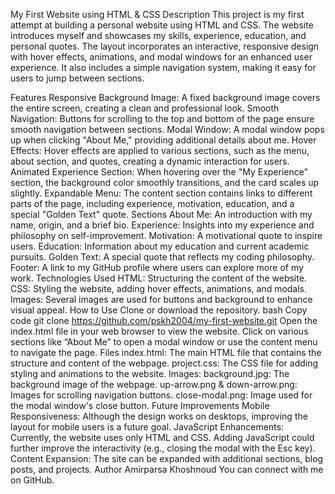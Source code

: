 My First Website using HTML & CSS
Description
This project is my first attempt at building a personal website using HTML and CSS. The website introduces myself and showcases my skills, experience, education, and personal quotes. The layout incorporates an interactive, responsive design with hover effects, animations, and modal windows for an enhanced user experience. It also includes a simple navigation system, making it easy for users to jump between sections.

Features
Responsive Background Image: A fixed background image covers the entire screen, creating a clean and professional look.
Smooth Navigation: Buttons for scrolling to the top and bottom of the page ensure smooth navigation between sections.
Modal Window: A modal window pops up when clicking "About Me," providing additional details about me.
Hover Effects: Hover effects are applied to various sections, such as the menu, about section, and quotes, creating a dynamic interaction for users.
Animated Experience Section: When hovering over the "My Experience" section, the background color smoothly transitions, and the card scales up slightly.
Expandable Menu: The content section contains links to different parts of the page, including experience, motivation, education, and a special "Golden Text" quote.
Sections
About Me: An introduction with my name, origin, and a brief bio.
Experience: Insights into my experience and philosophy on self-improvement.
Motivation: A motivational quote to inspire users.
Education: Information about my education and current academic pursuits.
Golden Text: A special quote that reflects my coding philosophy.
Footer: A link to my GitHub profile where users can explore more of my work.
Technologies Used
HTML: Structuring the content of the website.
CSS: Styling the website, adding hover effects, animations, and modals.
Images: Several images are used for buttons and background to enhance visual appeal.
How to Use
Clone or download the repository.
bash
Copy code
git clone https://github.com/pskh2004/my-first-website.git
Open the index.html file in your web browser to view the website.
Click on various sections like “About Me” to open a modal window or use the content menu to navigate the page.
Files
index.html: The main HTML file that contains the structure and content of the webpage.
project.css: The CSS file for adding styling and animations to the website.
Images:
background.jpg: The background image of the webpage.
up-arrow.png & down-arrow.png: Images for scrolling navigation buttons.
close-modal.png: Image used for the modal window's close button.
Future Improvements
Mobile Responsiveness: Although the design works on desktops, improving the layout for mobile users is a future goal.
JavaScript Enhancements: Currently, the website uses only HTML and CSS. Adding JavaScript could further improve the interactivity (e.g., closing the modal with the Esc key).
Content Expansion: The site can be expanded with additional sections, blog posts, and projects.
Author
Amirparsa Khoshnoud
You can connect with me on GitHub.
